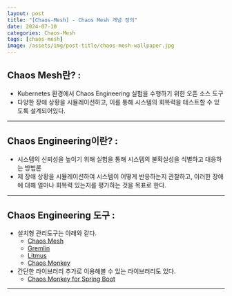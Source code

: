 ```yaml
---
layout: post
title: "[Chaos-Mesh] - Chaos Mesh 개념 정의"
date: 2024-07-10
categories: Chaos-Mesh 
tags: [chaos-mesh]
image: /assets/img/post-title/chaos-mesh-wallpaper.jpg
---
```


## Chaos Mesh란? :
- Kubernetes 환경에서 Chaos Engineering 실험을 수행하기 위한 오픈 소스 도구
- 다양한 장애 상황을 시뮬레이션하고, 이를 통해 시스템의 회복력을 테스트할 수 있도록 설계되어있다.

---
## Chaos Engineering이란? :
- 시스템의 신뢰성을 높이기 위해 실험을 통해 시스템의 불확실성을 식별하고 대응하는 방법론
- 제 장애 상황을 시뮬레이션하여 시스템이 어떻게 반응하는지 관찰하고, 이러한 장애에 대해 얼마나 회복력 있는지를 평가하는 것을 목표로 한다.

---
## Chaos Engineering 도구 :
- 설치형 관리도구는 아래와 같다.
	- [Chaos Mesh](https://chaos-mesh.org/)
	- [Gremlin](https://www.gremlin.com/)
	- [Litmus](https://litmuschaos.io/)
	- [Chaos Monkey](https://netflix.github.io/chaosmonkey/)
- 간단한 라이브러리 추가로 이용해볼 수 있는 라이브러리도 있다.
    - [Chaos Monkey for Spring Boot](https://codecentric.github.io/chaos-monkey-spring-boot/)

---
